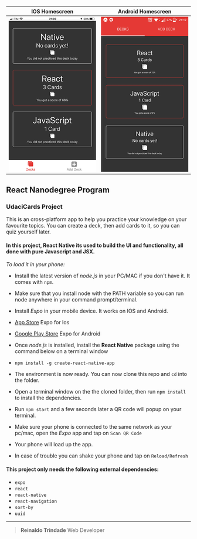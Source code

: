 IOS Homescreen            |  Android Homescreen
:-------------------------:|:-------------------------:
![IOS GIF](/IOS.gif)  |  ![Android GIF](/Android.gif)


## React Nanodegree Program
### UdaciCards Project


This is an cross-platform app to help you practice your knowledge on your favourite topics.
You can create a deck, then add cards to it, so you can quiz yourself later.
#### In this project, React Native its used to build the UI and functionality, all done with pure Javascript and JSX.

*To load it in your phone:*
* Install the latest version of *node.js* in your PC/MAC if you don't have it. It comes with `npm`.
* Make sure that you install node with the PATH variable so you can run node anywhere in your command prompt/terminal.

* Install *Expo* in your mobile device. It works on IOS and Android.
* [App Store](https://itunes.apple.com/us/app/expo-client/id982107779) Expo for Ios
* [Google Play Store](https://play.google.com/store/apps/details?id=host.exp.exponent) Expo for Android
* Once *node.js* is installed, install the **React Native** package using the command below on a terminal window
* `npm install -g create-react-native-app`
* The environment is now ready. You can now clone this repo and `cd` into the folder.
* Open a terminal window on the the cloned folder, then run `npm install` to install the dependencies.
* Run `npm start` and a few seconds later a QR code will popup on your terminal.
* Make sure your phone is connected to the same network as your pc/mac, open the *Expo* app and tap on ``Scan QR Code``
* Your phone will load up the app.
* In case of trouble you can shake your phone and tap on `Reload/Refresh`

#### This project only needs the following external dependencies:

* `expo`
* `react`
* `react-native`
* `react-navigation`
* `sort-by`
* `uuid`

___
> **Reinaldo Trindade**
> Web Developer